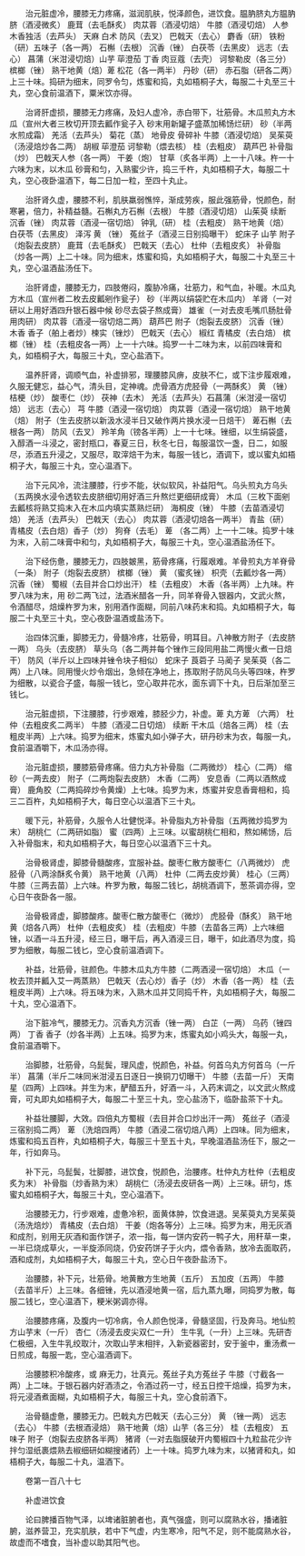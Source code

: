<!-- { "loadSidebar": true } -->
　　治元脏虚冷，腰膝无力疼痛，滋润肌肤，悦泽颜色，进饮食。腽肭脐丸方腽肭脐（酒浸微炙） 鹿茸（去毛酥炙） 肉苁蓉（酒浸切焙） 牛膝（酒浸切焙） 人参木香独活（去芦头） 天麻 白术 防风（去叉） 巴戟天（去心） 麝香（研） 铁粉（研）五味子（各一两） 石槲（去根） 沉香（锉） 白茯苓（去黑皮） 远志（去心） 菖蒲（米泔浸切焙）山芋 荜澄茄 丁香 肉豆蔻（去壳） 诃黎勒皮（各三分） 槟榔（锉） 熟干地黄（焙）萆 松花（各一两半） 丹砂（研） 赤石脂（研各二两）上三十味。捣研为细末，同罗令匀，炼蜜和捣，丸如梧桐子大，每服二十丸至三十丸，空心食前温酒下，粟米饮亦得。

　　治肾肝虚损，腰膝无力疼痛，及妇人虚冷，赤白带下，壮筋骨。木瓜煎丸方木瓜（宣州大者三枚切开顶去瓤作瓮子入 砂末用新罐子盛蒸加稀饧烂研） 砂（半两水煎成霜） 羌活（去芦头） 菊花（蒸） 地骨皮 骨碎补 牛膝（酒浸切焙） 吴茱萸（汤浸焙炒各二两） 胡椒 荜澄茄 诃黎勒（煨去核） 桂（去粗皮） 葫芦巴 补骨脂（炒） 巴戟天人参（各一两） 干姜（炮） 甘草（炙各半两）上一十八味。杵一十六味为末，以木瓜 砂膏和匀，入熟蜜少许，捣三千杵，丸如梧桐子大，每服二十丸，空心夜卧温酒下，每二日加一粒，至四十丸止。

　　治肝肾久虚，腰膝不利，肌肤羸弱憔悴，渐成劳疾，服此强筋骨，悦颜色，耐寒暑，倍力，补精益髓。石槲丸方石槲（去根） 牛膝（酒浸切焙） 山茱萸 续断 沉香（锉） 肉苁蓉（酒浸一宿切焙） 钟乳（研） 桂（去粗皮） 熟干地黄（焙） 白茯苓（去黑皮） 泽泻 黄 （锉） 菟丝子（酒浸三日别捣曝干） 蛇床子 山芋 附子（炮裂去皮脐） 鹿茸（去毛酥炙） 巴戟天（去心） 杜仲（去粗皮炙） 补骨脂（炒各一两）上二十味。同为细末，炼蜜和捣，丸如梧桐子大，每服二十丸至三十丸，空心温酒盐汤任下。

　　治肝肾虚，腰膝无力，四肢倦闷，腹胁冷痛，壮筋力，和气血，补暖。木瓜丸方木瓜（宣州者二枚去皮瓤剜作瓮子） 砂（半两以绢袋贮在木瓜内） 羊肾（一对研以上用好酒四升银石器中候 砂尽去袋子熬成膏） 雄雀（一对去皮毛嘴爪肠肚骨用肉研） 肉苁蓉（酒浸一宿切焙二两） 葫芦巴 附子（炮裂去皮脐） 沉香（锉） 木香 香子（舶上者炒）楝实（锉炒） 巴戟天（去心） 椒红 青橘皮（去白焙） 槟榔（锉） 桂（去粗皮各一两）上一十六味。捣罗一十二味为末，以前四味膏和丸，如梧桐子大，每服三十丸，空心盐酒下。

　　温养肝肾，调顺气血，补虚排邪，理腰膝风痹，皮肤不仁，或下注步履艰难，久服无健忘，益心气，清头目，定神魂。虎骨酒方虎胫骨（一两酥炙） 黄 （锉） 桔梗（炒） 酸枣仁（炒） 茯神（去木） 羌活（去芦头）石菖蒲（米泔浸一宿切焙） 远志（去心） 芎 牛膝（酒浸一宿切焙） 肉苁蓉（酒浸一宿切焙） 熟干地黄（焙） 附子（生去皮脐以新汲水浸半日又破作两片换水浸一日焙干） 萆石槲（去根各一两） 防风（去叉） 羚羊角（镑各半两）上一十七味。锉细，以生绢袋盛，入醇酒一斗浸之，密封瓶口，春夏三日，秋冬七日，每服温饮一盏，日二，如服尽，添酒五升浸之，又服尽，取滓焙干为末，每服一钱匕，酒调下，或以蜜丸如梧桐子大，每服三十丸，空心温酒下。

　　治下元风冷，流注腰膝，行步不能，状似软风，补益阳气。乌头煎丸方乌头（五两换水浸令透软去皮脐细切用好酒三升熬烂更细研成膏） 木瓜（三枚下面剜去瓤核将熟艾捣末入在木瓜内填实蒸熟烂研） 海桐皮（锉） 牛膝（去苗酒浸切焙） 羌活（去芦头） 巴戟天（去心） 肉苁蓉（酒浸切焙各一两半） 青盐（研） 青橘皮（去白焙）香子（炒） 狗脊（去毛） 萆 （各二两）上一十二味。捣罗十味为末，入前二味膏中和匀，丸如梧桐子大，每服三十丸，空心温酒盐汤任下。

　　治下经伤惫，腰膝无力，四肢皴黑，筋骨疼痛，行履艰难。羊骨煎丸方羊脊骨（一条） 附子（炮裂去皮脐） 槟榔（锉） 黄 （蜜炙锉） 枳壳（去瓤炒各一两） 沉香（锉） 蜀椒（去目并合口炒出汗） 桂（去粗皮） 木香（各半两）上九味。杵罗八味为末，用 砂二两飞过，法酒米醋各一升，同羊脊骨入银器内，文武火熬，令酒醋尽，焙燥杵罗为末，别用酒作面糊，同前八味药末和捣。丸如梧桐子大，每服二十丸至三十丸，空心夜卧温酒或盐汤下。

　　治四体沉重，脚膝无力，骨髓冷疼，壮筋骨，明耳目。八神散方附子（去皮脐一两） 乌头（去皮脐） 草头乌（各二两并每个锉作三段同用盐二两慢火煮一日焙干） 防风（半斤以上四味并锉令块子相似） 蛇床子 莨菪子 马蔺子 吴茱萸（各二两）上八味。同用慢火炒令烟出，急倾在净地上，拣取附子防风乌头等四味，杵罗为细散，以瓷合子盛，每服一钱匕，空心取井花水，面东调下十丸，日后渐加至三钱匕。

　　治元脏虚损，下注腰膝，行步艰难，膝胫少力，补虚。萆 丸方萆 （六两） 杜仲（去粗皮炙二两半） 牛膝（酒浸二日切焙） 续断 干木瓜（焙各三两） 桂（去粗皮半两）上六味。捣罗为细末，炼蜜丸如小弹子大，研丹砂末为衣，每服一丸，食前温酒嚼下，木瓜汤亦得。

　　治元脏虚损，腰膝筋骨疼痛。倍力丸方补骨脂（二两微炒） 桂心（二两） 缩砂（一两去皮） 附子（二两炮裂去皮脐） 木香（二两） 安息香（二两以酒熬成膏） 鹿角胶（二两捣碎炒令黄燥）上七味。捣罗为末，炼蜜并安息香膏相和，捣三二百杵，丸如梧桐子大，每日空心以温酒下三十丸。

　　暖下元，补筋骨，久服令人壮健悦泽。补骨脂丸方补骨脂（五两微炒捣罗为末） 胡桃仁（二两研如脂） 蜜（四两）上三味。以蜜胡桃仁相和，熬如稀饧，后入补骨脂末，和丸如梧桐子大，每日空心以温酒下三十丸。

　　治骨极肾虚，脚膝骨髓酸疼，宜服补益。酸枣仁散方酸枣仁（八两微炒） 虎胫骨（八两涂酥炙令黄） 熟干地黄（八两） 杜仲（二两去皮炒黄） 桂心（三两） 牛膝（三两去苗）上六味。杵罗为散，每服二钱匕，胡桃酒调下，葱茶调亦得，空心日午夜卧各一服。

　　治骨极肾虚，脚膝酸疼。酸枣仁散方酸枣仁（微炒） 虎胫骨（酥炙） 熟干地黄（焙各八两） 杜仲（去粗皮炙） 桂（去粗皮）牛膝（去苗各三两）上六味细锉，以酒一斗五升浸，经三日，曝干后，再入酒浸三日，曝干，如此酒尽为度，捣罗为细散，每服二钱匕，空心食前温酒调下。

　　补益，壮筋骨，驻颜色。牛膝木瓜丸方牛膝（二两酒浸一宿切焙） 木瓜（一枚去顶并瓤入艾一两蒸熟） 巴戟天（去心炒）香子（炒） 木香（各一两） 桂（去粗皮半两）上六味。将五味为末，入熟木瓜并艾同捣千杵，丸如梧桐子大，每服二十丸，空心温酒下。

　　治下脏冷气，腰膝无力。沉香丸方沉香（锉一两） 白芷（一两） 乌药（锉四两） 丁香 香子（炒各半两）上五味。捣罗为末，炼蜜丸如小鸡头大，每服一丸，食前温酒嚼下。

　　治脚膝，壮筋骨，乌髭鬓，理风虚，悦颜色，补益。何首乌丸方何首乌（一斤半） 菖蒲（半斤二味同米泔浸五日逐日一换铜刀切曝干） 牛膝（去苗一斤） 天南星（四两）上四味。并生为末，酽醋五升，好酒一斗，入药末调之，以文武火熬成膏，可丸即丸如梧桐子大，每服二十至三十丸，空心盐汤下，临卧盐茶下十丸。

　　补益壮腰脚，大效。四倍丸方蜀椒（去目并合口炒出汗一两） 菟丝子（酒浸三宿别捣二两） 萆 （洗焙四两） 牛膝（酒浸二宿切焙八两）上四味。同为细末，炼蜜和捣五百杵，丸如梧桐子大，每服三十至五十丸，早晚温酒盐汤任下，服之一年，行如奔马。

　　补下元，乌髭鬓，壮脚膝，进饮食，悦颜色，治腰疼。杜仲丸方杜仲（去粗皮炙为末） 补骨脂（炒香熟为末） 胡桃仁（汤浸去皮研各一两）上三味。研匀，炼蜜丸如梧桐子大，每服三十丸，空心温酒下。

　　治腰膝无力，行步艰难，虚惫冷积，面黄体肿，饮食进退。吴茱萸丸方吴茱萸（汤洗焙炒） 青橘皮（去白焙） 干姜（炮各等分）上三味。捣罗为末，用无灰酒和成剂，别用无灰酒和面作饼子，浓一指，每一饼内安药一鸭子大，用秆草一束，一半已烧成草火，一半旋添同烧，仍安药饼子于火内，煨令香熟，放冷去面取药，酒和成剂，丸如梧桐子大，每服三十丸，空心日午夜卧盐汤下。

　　治腰膝，补下元，壮筋骨。地黄散方生地黄（五斤） 五加皮（五两） 牛膝（去苗半斤）上三味。各细锉，先以酒浸地黄一宿，后九蒸九曝，同捣罗为散，每服二钱匕，空心温酒下，粳米粥调亦得。

　　治腰膝疼痛，及腹内一切冷病，令人颜色悦泽，骨髓坚固，行及奔马。地仙煎方山芋末（一斤） 杏仁（汤浸去皮尖双仁一升） 生牛乳（一升）上三味。先研杏仁极细，入生牛乳绞取汁，次取山芋末相拌，入新瓷器密封，安于釜中，重汤煮一日煎成，每服一匙，空心温酒调下。

　　治腰膝积冷酸疼，或 麻无力，壮真元。菟丝子丸方菟丝子 牛膝（寸截各一两）上二味。于银石器内好酒渍之，令酒过药一寸，经五日控干焙燥，捣罗为末，将元浸酒煮面糊，丸如梧桐子大，每服三十丸，空心食前酒下。

　　治骨髓虚惫，腰膝无力。巴戟丸方巴戟天（去心三分） 黄 （锉一两） 远志（去心） 牛膝（去根酒浸焙） 熟干地黄（焙）山芋（各三分） 桂（去粗皮） 五味子 附子（炮裂去皮脐各半两） 猪肾（一对去脂膜破开内蜀椒四十九粒盐花少许拌匀湿纸裹煨熟去椒细研如糊搜诸药）上一十味。捣罗九味为末，以猪肾和丸，如梧桐子大，每服二十丸，温酒下。

　　卷第一百八十七

　　补虚进饮食

　　论曰脾播百物气泽，以埤诸脏腑者也，真气强盛，则可以腐熟水谷，播诸脏腑，滋养营卫，充实肌肤，若中下气虚，内生寒冷，阳气不足，则不能腐熟水谷，故虚而不嗜食，当补虚以助其阳气也。

